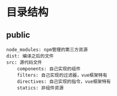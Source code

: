 # 目录结构
## public
	node_modules: npm管理的第三方资源
	dist: 编译之后的文件
	src: 源代码文件
		components: 自己实现的组件
		filters: 自己实现的过滤器，vue框架特有
		directives: 自己实现的指令，vue框架特有
		statics: 非组件资源
		
